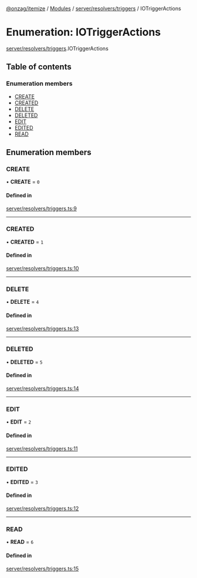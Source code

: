[@onzag/itemize](../README.md) / [Modules](../modules.md) / [server/resolvers/triggers](../modules/server_resolvers_triggers.md) / IOTriggerActions

# Enumeration: IOTriggerActions

[server/resolvers/triggers](../modules/server_resolvers_triggers.md).IOTriggerActions

## Table of contents

### Enumeration members

- [CREATE](server_resolvers_triggers.IOTriggerActions.md#create)
- [CREATED](server_resolvers_triggers.IOTriggerActions.md#created)
- [DELETE](server_resolvers_triggers.IOTriggerActions.md#delete)
- [DELETED](server_resolvers_triggers.IOTriggerActions.md#deleted)
- [EDIT](server_resolvers_triggers.IOTriggerActions.md#edit)
- [EDITED](server_resolvers_triggers.IOTriggerActions.md#edited)
- [READ](server_resolvers_triggers.IOTriggerActions.md#read)

## Enumeration members

### CREATE

• **CREATE** = `0`

#### Defined in

[server/resolvers/triggers.ts:9](https://github.com/onzag/itemize/blob/5c2808d3/server/resolvers/triggers.ts#L9)

___

### CREATED

• **CREATED** = `1`

#### Defined in

[server/resolvers/triggers.ts:10](https://github.com/onzag/itemize/blob/5c2808d3/server/resolvers/triggers.ts#L10)

___

### DELETE

• **DELETE** = `4`

#### Defined in

[server/resolvers/triggers.ts:13](https://github.com/onzag/itemize/blob/5c2808d3/server/resolvers/triggers.ts#L13)

___

### DELETED

• **DELETED** = `5`

#### Defined in

[server/resolvers/triggers.ts:14](https://github.com/onzag/itemize/blob/5c2808d3/server/resolvers/triggers.ts#L14)

___

### EDIT

• **EDIT** = `2`

#### Defined in

[server/resolvers/triggers.ts:11](https://github.com/onzag/itemize/blob/5c2808d3/server/resolvers/triggers.ts#L11)

___

### EDITED

• **EDITED** = `3`

#### Defined in

[server/resolvers/triggers.ts:12](https://github.com/onzag/itemize/blob/5c2808d3/server/resolvers/triggers.ts#L12)

___

### READ

• **READ** = `6`

#### Defined in

[server/resolvers/triggers.ts:15](https://github.com/onzag/itemize/blob/5c2808d3/server/resolvers/triggers.ts#L15)

